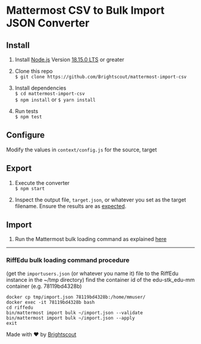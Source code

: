 # Mattermost CSV to Bulk Import JSON Converter

<!-- [![CircleCI](https://circleci.com/gh/Brightscout/mattermost-etl.svg?style=shield&circle-token=3e834193f471812ea72217332aa0f5ff36825afe)](https://circleci.com/gh/Brightscout/mattermost-etl) [![Code Climate](https://codeclimate.com/github/Brightscout/mattermost-etl/badges/gpa.svg)](https://codeclimate.com/github/Brightscout/mattermost-etl) [![Test Coverage](https://codeclimate.com/github/Brightscout/mattermost-etl/badges/coverage.svg)](https://codeclimate.com/github/Brightscout/mattermost-etl/coverage)

An ETL framework to migrate data from Jabber to Mattermost. This utility exports data from a source Jabber database and generates a [Mattermost Bulk Loading](https://docs.mattermost.com/deployment/bulk-loading.html) import file. Eventually, we'll enhance this project to support migrations from other messaging sources.   -->


## Install

1. Install [Node.js](https://nodejs.org/en/) Version [18.15.0 LTS](https://nodejs.org/en/download/) or greater

2. Clone this repo  
`$ git clone https://github.com/Brightscout/mattermost-import-csv`

3. Install dependencies  
`$ cd mattermost-import-csv`  
`$ npm install` or `$ yarn install`

4. Run tests  
`$ npm test`

## Configure

Modify the values in `context/config.js` for the source, target  

## Export

1. Execute the converter  
`$ npm start`

2. Inspect the output file, `target.json`, or whatever you set as the target filename. Ensure the results are as [expected](https://docs.mattermost.com/deployment/bulk-loading.html#data-format).

## Import

1. Run the Mattermost bulk loading command as explained [here](https://docs.mattermost.com/deployment/bulk-loading.html#running-the-bulk-loading-command)  
---

### RiffEdu bulk loading command procedure

(get the `importusers.json` (or whatever you name it) file to the RiffEdu instance in the ~/tmp directory) find the container id of the edu-stk_edu-mm container (e.g. 78119bd4328b)

```
docker cp tmp/import.json 78119bd4328b:/home/mmuser/
docker exec -it 78119bd4328b bash
cd riffedu
bin/mattermost import bulk ~/import.json --validate
bin/mattermost import bulk ~/import.json --apply
exit
```




Made with &#9829; by [Brightscout](http://www.brightscout.com)

